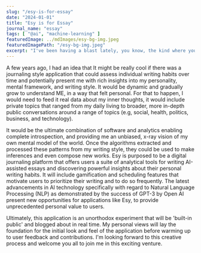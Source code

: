 ```yaml
---
slug: "/esy-is-for-essay"
date: "2024-01-01"
title: "Esy is for Essay"
journal_name: "essay"
tags: [ "@ai", "machine-learning" ]
featuredImage: ../mdImages/esy-bg-img.jpeg
featuredImagePath: "/esy-bg-img.jpeg"
excerpt: "I've been having a blast lately, you know, the kind where you stay up all night for hours obsessing over a brand new toy and it's all due to MidJourney..."
---
```




A few years ago, I had an idea that It might be really cool if there was a journaling style application that could assess individual writing habits over time and potentially present me with rich insights into my personality, mental framework, and writing style. It would be dynamic and gradually grow to understand ME, in a way that felt personal. For that to happen, I would need to feed it real data about my inner thoughts, it would include private topics that ranged from my daily living to broader, more in-depth public conversations around a range of topics (e.g, social, health, politics, business, and technology). 

It would be the ultimate combination of software and analytics enabling complete introspection, and providing me an unbiased, x-ray vision of my own mental model of the world. Once the algorithms extracted and processed these patterns from my writing style, they could be used to make inferences and even compose new works.
Esy is purposed to be a digital journaling platform that offers users a suite of analytical tools for writing AI-assisted essays and discovering powerful insights about their personal writing habits. It will include gamification and scheduling features that motivate users to prioritize their writing and to do so frequently. The latest advancements in AI technology specifically with regard to Natural Language Processing (NLP) as demonstrated by the success of GPT-3 by Open AI present new opportunities for applications like Esy, to provide unprecedented personal value to users. 

Ultimately, this application is an unorthodox experiment that will be 'built-in public' and blogged about in real time. My personal views will lay the foundation for the initial look and feel of the application before warming up to user feedback and contributions. I'm looking forward to this creative process and welcome you all to join me in this exciting venture.





